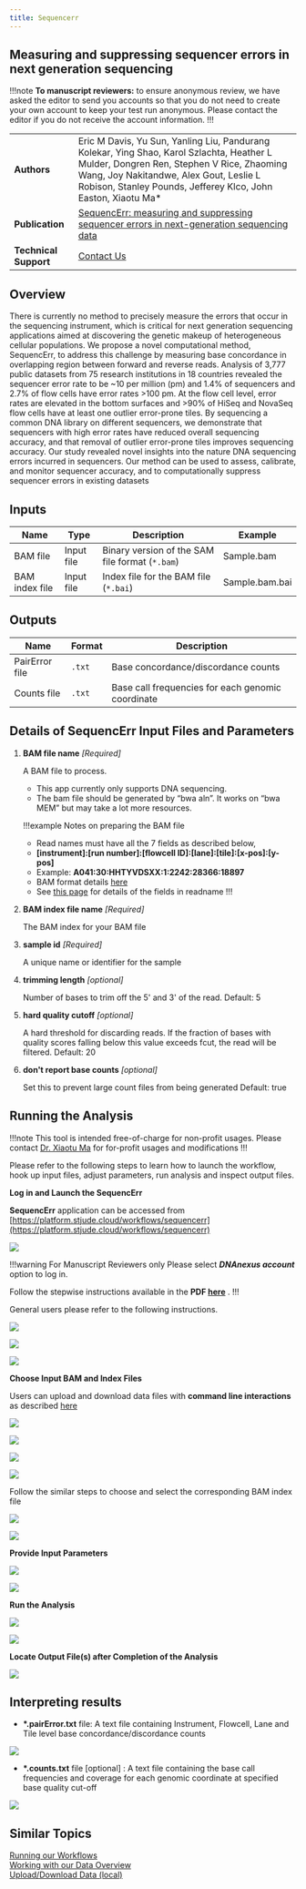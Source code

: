 ```yaml
---
title: Sequencerr
---
```


## Measuring and suppressing sequencer errors in next generation sequencing


!!!note
**To manuscript reviewers:** to ensure anonymous review, we have asked the editor to send you accounts so that you do not need to create your own account to keep your test run anonymous. Please contact the editor if you do not receive the account information.
!!!


|                       |                                                                                                                                                                                                                                                    |
| --------------------- | -------------------------------------------------------------------------------------------------------------------------------------------------------------------------------------------------------------------------------------------------- |
| **Authors**           | Eric M Davis, Yu Sun, Yanling Liu, Pandurang Kolekar, Ying Shao, Karol Szlachta, Heather L Mulder, Dongren Ren, Stephen V Rice, Zhaoming Wang, Joy Nakitandwe, Alex Gout, Leslie L Robison, Stanley Pounds, Jefferey Klco, John Easton, Xiaotu Ma* |
| **Publication**       | [SequencErr: measuring and suppressing sequencer errors in next-generation sequencing data](https://genomebiology.biomedcentral.com/articles/10.1186/s13059-020-02254-2)                                                                                                                                                                                                                                       |
| **Technical Support** | [Contact Us](https://stjude.cloud/contact)                                                                                                                                                                                                         |

## Overview

There is currently no method to precisely measure the errors that occur in the sequencing instrument, which is critical for next generation sequencing applications aimed at discovering the genetic makeup of heterogeneous cellular populations. 
We propose a novel computational method, SequencErr, to address this challenge by measuring base concordance in overlapping region between forward and reverse reads. Analysis of 3,777 public datasets from 75 research institutions in 18 countries revealed the sequencer error rate to be ~10 per million (pm) and 1.4% of sequencers and 2.7% of flow cells have error rates >100 pm. At the flow cell level, error rates are elevated in the bottom surfaces and >90% of HiSeq and NovaSeq flow cells have at least one outlier error-prone tiles. 
By sequencing a common DNA library on different sequencers, we demonstrate that sequencers with high error rates have reduced overall sequencing accuracy, and that removal of outlier error-prone tiles improves sequencing accuracy. Our study revealed novel insights into the nature DNA sequencing errors incurred in sequencers. Our method can be used to assess, calibrate, and monitor sequencer accuracy, and to computationally suppress sequencer errors in existing datasets


## Inputs

| Name           | Type       | Description                                     | Example          |
| -------------- | ---------- | ----------------------------------------------- | ---------------- |
| BAM file       | Input file | Binary version of the SAM file format (`*.bam`) | Sample.bam       |
| BAM index file | Input file | Index file for the BAM file (`*.bai`)           | Sample.bam.bai   |

## Outputs

| Name           | Format | Description                                       |
| -------------- | ------ | ------------------------------------------------- |
| PairError file | `.txt` | Base concordance/discordance counts               |
| Counts file    | `.txt` | Base call frequencies for each genomic coordinate |


## Details of SequencErr Input Files and Parameters

1. **BAM file name** _[Required]_

    A BAM file to process. 
    
    * This app currently only supports DNA sequencing.
    * The bam file should be generated by “bwa aln”. It works on “bwa MEM” but may take a lot more resources.
    
    !!!example Notes on preparing the BAM file
    -   Read names must have all the 7 fields as described below,
    -   **\[instrument]:\[run number]:\[flowcell ID]:\[lane]:\[tile]:\[x-pos]:\[y-pos]**
    -   Example: **A041:30:HHTYVDSXX:1:2242:28366:18897**
    -   BAM format details [here](http://samtools.github.io/hts-specs/SAMv1.pdf)
    -   See [this page](https://help.basespace.illumina.com/articles/descriptive/fastq-files/) for details of the fields in readname 
    !!!


2. **BAM index file name** _[Required]_

    The BAM index for your BAM file

3. **sample id** _[Required]_

    A unique name or identifier for the sample

4. **trimming length** _[optional]_

    Number of bases to trim off the 5' and 3' of the read.
    Default: 5

5. **hard quality cutoff** _[optional]_

    A hard threshold for discarding reads. If the fraction of bases with quality scores falling below this value exceeds fcut, the read will be filtered.
    Default: 20

6. **don't report base counts** _[optional]_
    
    Set this to prevent large count files from being generated
    Default: true

## Running the Analysis

!!!note
This tool is intended free-of-charge for non-profit usages. 
Please contact [Dr. Xiaotu Ma](mailto:Xiaotu.Ma@stjude.org) for for-profit usages and modifications
!!!

Please refer to the following steps to learn how to launch the workflow, hook up input files, adjust parameters, run analysis and inspect output files.

**Log in and Launch the SequencErr**

**SequencErr** application can be accessed from [https://platform.stjude.cloud/workflows/sequencerr](https://platform.stjude.cloud/workflows/sequencerr)

![](./Sequencerr_log_in_1.png)

!!!warning For Manuscript Reviewers only
Please select **_DNAnexus account_** option to log in.
    
Follow the stepwise instructions available in the **PDF [here](./SequencErr_Instructions.pdf)** .
!!!

General users please refer to the following instructions.

![](./Sequencerr_log_in_2.png)

![](./Sequencerr_log_in_3.png)

![](./Sequencerr_launch_4.png)


**Choose Input BAM and Index Files**

Users can upload and download data files with **command line interactions** as described [here](../../analyzing-data/command-line)

![](./Sequencerr_BAM_5.png)

![](./Sequencerr_BAM_6.png)

![](./Sequencerr_BAM_7.png)

![](./Sequencerr_BAM_8.png)

Follow the similar steps to choose and select the corresponding BAM index file

![](./Sequencerr_BAM_Index_9.png)

![](./Sequencerr_BAM_Index_10.png)

**Provide Input Parameters**

![](./Sequencerr_Parameters_11.png)

![](./Sequencerr_Parameters_12.png)

**Run the Analysis**

![](./Sequencerr_Run_Analysis_13.png)

![](./Sequencerr_Run_Status_14.png)

**Locate Output File(s) after Completion of the Analysis**

![](./Sequencerr_Output_15.png)

## Interpreting results

* **\*.pairError.txt** file: A text file containing Instrument, Flowcell, Lane and Tile level base concordance/discordance counts

![](./pairErrorOut.png)


* **\*.counts.txt** file [optional] : A text file containing the base call frequencies and coverage for each genomic coordinate at specified base quality cut-off

![](./testCountOut.png)

## Similar Topics

[Running our Workflows](../../analyzing-data/running-sj-workflows)  
[Working with our Data Overview](../../managing-data/working-with-our-data)   
[Upload/Download Data (local)](../../managing-data/upload-local)    

